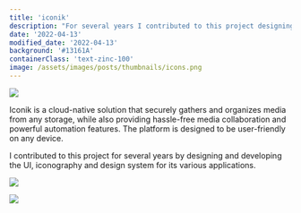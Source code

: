 ```yaml
---
title: 'iconik'
description: "For several years I contributed to this project designing and developing the interface and the design system for its different applications"
date: '2022-04-13'
modified_date: '2022-04-13'
background: '#13161A'
containerClass: 'text-zinc-100'
image: /assets/images/posts/thumbnails/icons.png
---
```


![](/assets/images/posts/design_system/000.png)

Iconik is a cloud-native solution that securely gathers and organizes media from any storage, while also providing hassle-free media collaboration and powerful automation features. The platform is designed to be user-friendly on any device.

I contributed to this project for several years by designing and developing the UI, iconography and design system for its various applications.

![](/assets/images/posts/design_system/002.png)

![](/assets/images/posts/design_system/001.png)
